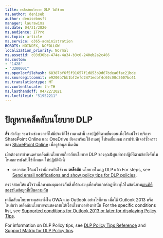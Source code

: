 ```yaml
---
title: เคล็ดลับนโยบาย DLP ไม่ใช้งาน
ms.author: deniseb
author: denisebmsft
manager: laurawims
ms.date: 04/21/2020
ms.audience: ITPro
ms.topic: article
ms.service: o365-administration
ROBOTS: NOINDEX, NOFOLLOW
localization_priority: Normal
ms.assetid: c03d30be-474a-4a34-b3c0-240eb2a2c466
ms.custom:
- "1428"
- "3200001"
ms.openlocfilehash: 68387bf6f5f91657f1d853b9d67bdea6fac21bde
ms.sourcegitcommit: e9206b7bb1bf2efd2471edbf4c60c00c3607bc41
ms.translationtype: MT
ms.contentlocale: th-TH
ms.lasthandoff: 04/22/2021
ms.locfileid: "51952211"
---
```

# <a name="dlp-policy-tip-issues"></a>ปัญหาเคล็ดลับนโยบาย DLP

**สิ่ง** สําคัญ: ระหว่างช่วงเวลาที่ไม่มีประวัติใช้งานเหล่านี้ เราปฏิบัติตามขั้นตอนเพื่อให้แน่ใจว่าบริการ SharePoint Online และ OneDrive ยังคงพร้อมใช้งานอยู่ โปรดเยี่ยมชม การปรับฟีเจอร์ชั่วคราวของ [SharePoint Online](https://aka.ms/ODSPAdjustments) เพื่อดูข้อมูลเพิ่มเติม

เมื่อต้องการกําหนดค่าเคล็ดลับนโยบายเกี่ยวกับนโยบาย DLP ของคุณ&ศูนย์การปฏิบัติตามข้อบังคับในโหมดการบังคับใช้ทั้งหมด ให้ปฏิบัติดังนี้

- ตรวจสอบให้แน่ใจว่ามีการเปิดใช้งาน **เคล็ดลับ** นโยบายในกฎ DLP แล้ว For steps, see [Send email notifications and show policy tips for DLP policies](https://docs.microsoft.com/microsoft-365/compliance/use-notifications-and-policy-tips).

ตรวจสอบให้แน่ใจว่าเนื้อหาของคุณตรงกับสิ่งที่ต้องระบุเพื่อทริกเกอร์กฎที่ระบุไว้ในข้อนิยาม[เอนทิตีของชนิดข้อมูลที่เป็นความลับ](https://docs.microsoft.com/microsoft-365/compliance/sensitive-information-type-entity-definitions)

เคล็ดลับนโยบายจะแสดงทั้งใน OWA และ Outlook อย่างไรก็ตาม เมื่อใช้ Outlook 2013 หรือใหม่กว่า เคล็ดลับนโยบายจะแสดงภายใต้เงื่อนไขบางอย่างเท่านั้น For the specific conditions list, see [Supported conditions for Outlook 2013 or later for displaying Policy Tips](https://docs.microsoft.com/microsoft-365/compliance/use-notifications-and-policy-tips).

For information on DLP Policy tips, see [DLP Policy Tips Reference](https://docs.microsoft.com/microsoft-365/compliance/dlp-policy-tips-reference?view=o365-worldwide#support-matrix-for-dlp-policy-tips-across-microsoft-apps) and [Support Matrix for DLP Policy tips](https://docs.microsoft.com/microsoft-365/compliance/dlp-policy-tips-reference?view=o365-worldwide#support-matrix-for-dlp-policy-tips-across-microsoft-apps).
